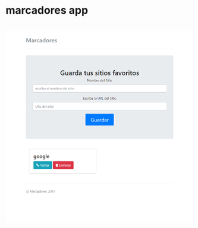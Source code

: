 # marcadores app

# ![preview](https://github.com/fedeatanasoff/marcadores/blob/master/marcadores.png)